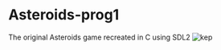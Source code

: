 # Asteroids-prog1
The original Asteroids game recreated in C using SDL2
![kep](https://github.com/P1ben/Asteroids-prog1/assets/47080217/d53ca08d-9e23-4654-86b1-1eefbbdd469c)
